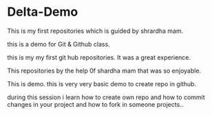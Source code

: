 # Delta-Demo
This is my first repositories which is guided by  shrardha mam.

this is a  demo for Git &amp; Github  class.

this is my my first git hub repositories. It was a great experience.

This repositories by the help 0f shardha mam that was so enjoyable.

This is demo.
this is very very basic demo to create repo in github.

during this session i learn how to create own repo and how to commit changes in your project and how to fork in someone  projects.. 



